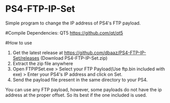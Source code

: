 # PS4-FTP-IP-Set
Simple program to change the IP address of PS4's FTP payload.

#Compile Dependencies: 
QT5 https://github.com/qt/qt5

#How to use
1. Get the latest release at https://github.com/dbaaz/PS4-FTP-IP-Set/releases (Download PS4-FTP-IP-Set.zip)
2. Extract the zip file anywhere
3. Open FTPIPSet.exe > Select your FTP Payload(Use ftp.bin included with exe) > Enter your PS4's IP address and click on Set.
4. Send the payload file present in the same directory to your PS4.

You can use any FTP payload, however, some payloads do not have the ip address at the proper offset. So its best if the one included is used.
